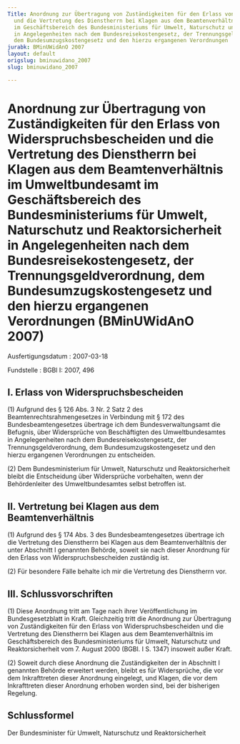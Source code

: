 ```yaml
---
Title: Anordnung zur Übertragung von Zuständigkeiten für den Erlass von Widerspruchsbescheiden
  und die Vertretung des Dienstherrn bei Klagen aus dem Beamtenverhältnis im Umweltbundesamt
  im Geschäftsbereich des Bundesministeriums für Umwelt, Naturschutz und Reaktorsicherheit
  in Angelegenheiten nach dem Bundesreisekostengesetz, der Trennungsgeldverordnung,
  dem Bundesumzugskostengesetz und den hierzu ergangenen Verordnungen
jurabk: BMinUWidAnO 2007
layout: default
origslug: bminuwidano_2007
slug: bminuwidano_2007

---
```


# Anordnung zur Übertragung von Zuständigkeiten für den Erlass von Widerspruchsbescheiden und die Vertretung des Dienstherrn bei Klagen aus dem Beamtenverhältnis im Umweltbundesamt im Geschäftsbereich des Bundesministeriums für Umwelt, Naturschutz und Reaktorsicherheit in Angelegenheiten nach dem Bundesreisekostengesetz, der Trennungsgeldverordnung, dem Bundesumzugskostengesetz und den hierzu ergangenen Verordnungen (BMinUWidAnO 2007)

Ausfertigungsdatum
:   2007-03-18

Fundstelle
:   BGBl I: 2007, 496

## I. Erlass von Widerspruchsbescheiden

(1) Aufgrund des § 126 Abs. 3 Nr. 2 Satz 2 des
Beamtenrechtsrahmengesetzes in Verbindung mit § 172 des
Bundesbeamtengesetzes übertrage ich dem Bundesverwaltungsamt die
Befugnis, über Widersprüche von Beschäftigten des Umweltbundesamtes in
Angelegenheiten nach dem Bundesreisekostengesetz, der
Trennungsgeldverordnung, dem Bundesumzugskostengesetz und den hierzu
ergangenen Verordnungen zu entscheiden.

(2) Dem Bundesministerium für Umwelt, Naturschutz und
Reaktorsicherheit bleibt die Entscheidung über Widersprüche
vorbehalten, wenn der Behördenleiter des Umweltbundesamtes selbst
betroffen ist.

## II. Vertretung bei Klagen aus dem Beamtenverhältnis

(1) Aufgrund des § 174 Abs. 3 des Bundesbeamtengesetzes übertrage ich
die Vertretung des Dienstherrn bei Klagen aus dem Beamtenverhältnis
der unter Abschnitt I genannten Behörde, soweit sie nach dieser
Anordnung für den Erlass von Widerspruchsbescheiden zuständig ist.

(2) Für besondere Fälle behalte ich mir die Vertretung des Dienstherrn
vor.

## III. Schlussvorschriften

(1) Diese Anordnung tritt am Tage nach ihrer Veröffentlichung im
Bundesgesetzblatt in Kraft. Gleichzeitig tritt die Anordnung zur
Übertragung von Zuständigkeiten für den Erlass von
Widerspruchsbescheiden und die Vertretung des Dienstherrn bei Klagen
aus dem Beamtenverhältnis im Geschäftsbereich des Bundesministeriums
für Umwelt, Naturschutz und Reaktorsicherheit vom 7. August 2000
(BGBl. I S. 1347) insoweit außer Kraft.

(2) Soweit durch diese Anordnung die Zuständigkeiten der in Abschnitt
I genannten Behörde erweitert werden, bleibt es für Widersprüche, die
vor dem Inkrafttreten dieser Anordnung eingelegt, und Klagen, die vor
dem Inkrafttreten dieser Anordnung erhoben worden sind, bei der
bisherigen Regelung.

## Schlussformel

Der Bundesminister für Umwelt, Naturschutz und Reaktorsicherheit

